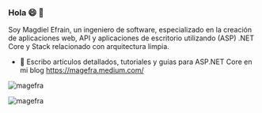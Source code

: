### Hola 😄 👋



<!--
**magefra/magefra** is a ✨ _special_ ✨ repository because its `README.md` (this file) appears on your GitHub profile.

Here are some ideas to get you started:

- 🔭 I’m currently working on ...
- 🌱 Escribo artículos detallados, tutoriales y guías para ASP.NET Core en mi blog https://magefra.medium.com/
- 👯 I’m looking to collaborate on ...
- 🤔 I’m looking for help with ...
- 💬 Ask me about ...
- 📫 How to reach me: ...
- 😄 Pronouns: ...
- ⚡ Fun fact: ...
-->

Soy Magdiel Efrain, un ingeniero de software, especializado en la creación de aplicaciones web, API y aplicaciones de escritorio utilizando (ASP) .NET Core y Stack relacionado con arquitectura limpia.

- 🌱 Escribo artículos detallados, tutoriales y guías para ASP.NET Core en mi blog https://magefra.medium.com/

<p align="left"> <img src="https://komarev.com/ghpvc/?username=magefra" alt="magefra" /> </p>

<p align="left">  
  <img src="https://github-readme-stats.vercel.app/api?username=magefra&show_icons=false" alt="magefra" />
 </p>
